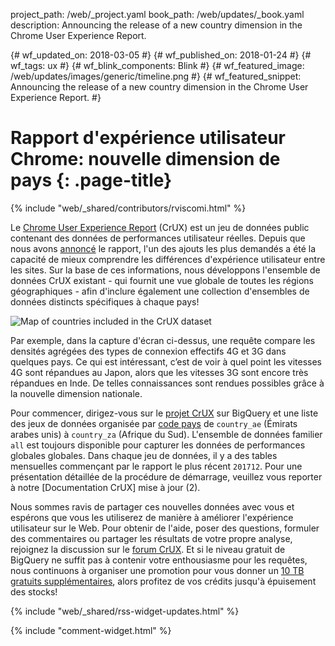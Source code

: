 project_path: /web/_project.yaml
book_path: /web/updates/_book.yaml
description: Announcing the release of a new country dimension in the Chrome User Experience Report.

{# wf_updated_on: 2018-03-05 #}
{# wf_published_on: 2018-01-24 #}
{# wf_tags: ux #}
{# wf_blink_components: Blink #}
{# wf_featured_image: /web/updates/images/generic/timeline.png #}
{# wf_featured_snippet: Announcing the release of a new country dimension in the Chrome User Experience Report. #}

# Rapport d'expérience utilisateur Chrome: nouvelle dimension de pays {: .page-title}

{% include "web/_shared/contributors/rviscomi.html" %}

<div class="clearfix"></div>

Le [Chrome User Experience Report](/web/tools/chrome-user-experience-report/) (CrUX) est un jeu de données public contenant des données de performances utilisateur réelles. Depuis que nous avons [annoncé](https://blog.chromium.org/2017/10/introducing-chrome-user-experience-report.html) le rapport, l'un des ajouts les plus demandés a été la capacité de mieux comprendre les différences d'expérience utilisateur entre les sites. Sur la base de ces informations, nous développons l'ensemble de données CrUX existant - qui fournit une vue globale de toutes les régions géographiques - afin d'inclure également une collection d'ensembles de données distincts spécifiques à chaque pays!

<img src = "/ web / updates / images / 2018/01 / crux-countries.png"
    alt="Map of countries included in the CrUX dataset"/>

Par exemple, dans la capture d'écran ci-dessus, une requête compare les densités agrégées des types de connexion effectifs 4G et 3G dans quelques pays. Ce qui est intéressant, c’est de voir à quel point les vitesses 4G sont répandues au Japon, alors que les vitesses 3G sont encore très répandues en Inde. De telles connaissances sont rendues possibles grâce à la nouvelle dimension nationale.

Pour commencer, dirigez-vous sur le [projet CrUX](https://bigquery.cloud.google.com/dataset/chrome-ux-report:all) sur BigQuery et une liste des jeux de données organisée par [code pays](https://en.wikipedia.org/wiki/ISO_3166-1_alpha-2) de `country_ae` (Émirats arabes unis) à `country_za` (Afrique du Sud). L'ensemble de données familier `all` est toujours disponible pour capturer les données de performances globales globales. Dans chaque jeu de données, il y a des tables mensuelles commençant par le rapport le plus récent `201712`. Pour une présentation détaillée de la procédure de démarrage, veuillez vous reporter à notre [Documentation CrUX] mise à jour (2).

Nous sommes ravis de partager ces nouvelles données avec vous et espérons que vous les utiliserez de manière à améliorer l'expérience utilisateur sur le Web. Pour obtenir de l'aide, poser des questions, formuler des commentaires ou partager les résultats de votre propre analyse, rejoignez la discussion sur le [forum CrUX](https://groups.google.com/a/chromium.org/forum/#!forum/chrome-ux-report). Et si le niveau gratuit de BigQuery ne suffit pas à contenir votre enthousiasme pour les requêtes, nous continuons à organiser une promotion pour vous donner un [10 TB gratuits supplémentaires](https://docs.google.com/forms/d/e/1FAIpQLSeMYnz93JQuO7rPewVrKpLfxO7JREOysti0CQyRo31bc7cXHA/viewform), alors profitez de vos crédits jusqu'à épuisement des stocks!

{% include "web/_shared/rss-widget-updates.html" %}

{% include "comment-widget.html" %}
